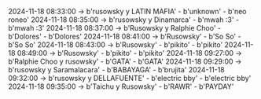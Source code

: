 2024-11-18 08:33:00 -> b'rusowsky y LATIN MAFIA' - b'unknown' - b'neo roneo'
2024-11-18 08:35:00 -> b'rusowsky y Dinamarca' - b'mwah :3' - b'mwah :3'
2024-11-18 08:37:00 -> b'Rusowsky y Ralphie Choo' - b'Dolores' - b'Dolores'
2024-11-18 08:41:00 -> b'Rusowsky' - b'So So' - b'So So'
2024-11-18 08:43:00 -> b'Rusowsky' - b'pikito' - b'pikito'
2024-11-18 08:49:00 -> b'Rusowsky' - b'pikito' - b'pikito'
2024-11-18 09:27:00 -> b'Ralphie Choo y rusowsky' - b'GATA' - b'GATA'
2024-11-18 09:29:00 -> b'rusowsky y Saramalacara' - b'BABAYAGA' - b'brujita'
2024-11-18 09:32:00 -> b'rusowsky y DELLAFUENTE' - b'electric bby' - b'electric bby'
2024-11-18 09:35:00 -> b'Taichu y Rusowsky' - b'RAWR' - b'PAYDAY'

